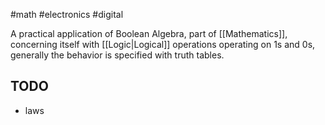 #math #electronics #digital

A practical application of Boolean Algebra, part of [[Mathematics]], concerning itself with [[Logic|Logical]] operations operating on 1s and 0s, generally the behavior is specified with truth tables.



## TODO
- laws